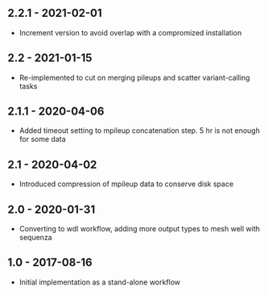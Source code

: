 ## 2.2.1 - 2021-02-01
- Increment version to avoid overlap with a compromized installation
## 2.2   - 2021-01-15
- Re-implemented to cut on merging pileups and scatter variant-calling tasks
## 2.1.1 - 2020-04-06
- Added timeout setting to mpileup concatenation step. 5 hr is not enough for some data
## 2.1 - 2020-04-02
- Introduced compression of mpileup data to conserve disk space
## 2.0 - 2020-01-31
- Converting to wdl workflow, adding more output types to mesh well with sequenza
## 1.0 - 2017-08-16
- Initial implementation as a stand-alone workflow
